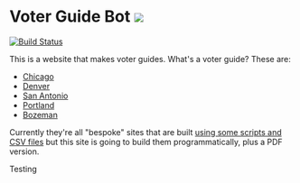 # Voter Guide Bot ![](https://raw.githubusercontent.com/mojowen/voterguidebot/master/app/assets/images/robot.png)

[![Build Status](https://travis-ci.org/mojowen/voterguidebot.svg?branch=master)](https://travis-ci.org/mojowen/voterguidebot)


This is a website that makes voter guides. What's a voter guide? These are:

 * [Chicago](http://chicagovoterguide.org)
 * [Denver](http://sanantoniovoterguide.org)
 * [San Antonio](http://santoniovoterguide.org)
 * [Portland](http://portlandvoterguide.org)
 * [Bozeman](http://bozemanvoterguide.org/)

Currently they're all "bespoke" sites that are built [using some scripts and CSV files](https://github.com/mojowen/ChicagoVoterGuide) but this site is going to build them programmatically, plus a PDF version.

Testing
